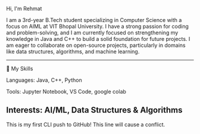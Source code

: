  Hi, I'm Rehmat

I am a 3rd-year B.Tech student specializing in Computer Science with a focus on AIML at VIT Bhopal University. I have a strong passion for coding and problem-solving, and I am currently focused on strengthening my knowledge in Java and C++ to build a solid foundation for future projects. I am eager to collaborate on open-source projects, particularly in domains like data structures, algorithms, and machine learning.

---------------------------------------------------------------------------------------------------------------------------------------------------------------------------------------------
🚀 My Skills

Languages: Java, C++, Python

Tools: Jupyter Notebook, VS Code, google colab

Interests: AI/ML, Data Structures & Algorithms
------------------------------------------------------------------------------------------------------------------------------------
This is my first CLI push to GitHub!
This line will cause a conflict.


